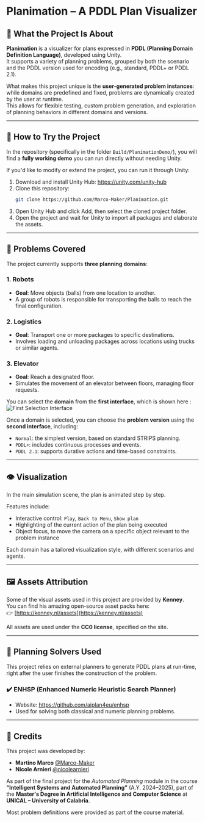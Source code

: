 # Planimation – A PDDL Plan Visualizer

## 🧠 What the Project Is About

**Planimation** is a visualizer for plans expressed in **PDDL (Planning Domain Definition Language)**, developed using Unity.  
It supports a variety of planning problems, grouped by both the scenario and the PDDL version used for encoding (e.g., standard, PDDL+ or PDDL 2.1).

What makes this project unique is the **user-generated problem instances**: while domains are predefined and fixed, problems are dynamically created by the user at runtime.  
This allows for flexible testing, custom problem generation, and exploration of planning behaviors in different domains and versions.

---

## 🚀 How to Try the Project

In the repository (specifically in the folder `Build/PlanimationDemo/`), you will find a **fully working demo** you can run directly without needing Unity.

If you'd like to modify or extend the project, you can run it through Unity:

1. Download and install Unity Hub: https://unity.com/unity-hub  
2. Clone this repository:
   ```bash
   git clone https://github.com/Marco-Maker/Planimation.git
   ```
3. Open Unity Hub and click Add, then select the cloned project folder.
4. Open the project and wait for Unity to import all packages and elaborate the assets.

---

## 🧩 Problems Covered

The project currently supports **three planning domains**:

### 1. Robots
- **Goal**: Move objects (balls) from one location to another.
- A group of robots is responsible for transporting the balls to reach the final configuration.

### 2. Logistics
- **Goal**: Transport one or more packages to specific destinations.
- Involves loading and unloading packages across locations using trucks or similar agents.

### 3. Elevator
- **Goal**: Reach a designated floor.
- Simulates the movement of an elevator between floors, managing floor requests.

You can select the **domain** from the **first interface**, which is shown here : 
![First Selection Interface](metterepath.png)

Once a domain is selected, you can choose the **problem version** using the **second interface**, including:

- `Normal`: the simplest version, based on standard STRIPS planning.
- `PDDL+`: includes continuous processes and events.
- `PDDL 2.1`: supports durative actions and time-based constraints.

---

## 👁️ Visualization

In the main simulation scene, the plan is animated step by step.

Features include:

- Interactive control: `Play`, `Back to Menu`, `Show plan`
- Highlighting of the current action of the plan being executed
- Object focus, to move the camera on a specific object relevant to the problem instance


Each domain has a tailored visualization style, with different scenarios and agents.

---


## 🖼️ Assets Attribution

Some of the visual assets used in this project are provided by **Kenney**.  
You can find his amazing open-source asset packs here:  
👉 [https://kenney.nl/assets](https://kenney.nl/assets)

All assets are used under the **CC0 license**,  specified on the site.

---
## 🧮 Planning Solvers Used

This project relies on external planners to generate PDDL plans at run-time, right after the user finishes the construction of the problem.

### ✔️ ENHSP (Enhanced Numeric Heuristic Search Planner)
- Website: https://github.com/aiplan4eu/enhsp
- Used for solving both classical and numeric planning problems.

<!--
PARTE DI OPTIC/ BOOOOH
### 🧪 OPTIC (To be confirmed)
- If used with Docker:
  - Docker image setup instructions will be provided.
  - Example run command:

  DA COMPLETAREEEE
-->

---

## 👥 Credits

This project was developed by:

- **Martino Marco** [@Marco-Maker](https://github.com/Marco-Maker)  
- **Nicole Arnieri** [@nicolearnieri](https://github.com/nicolearnieri)  

As part of the final project for the *Automated Planning* module in the course **“Intelligent Systems and Automated Planning”** (A.Y. 2024–2025), part of the **Master's Degree in Artificial Intelligence and Computer Science** at **UNICAL – University of Calabria**.

Most problem definitions were provided as part of the course material.
